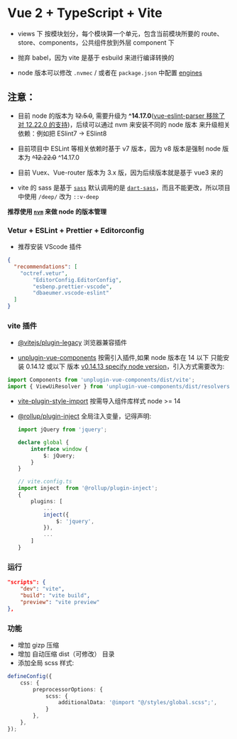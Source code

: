 # Vue 2 + TypeScript + Vite

- views 下 按模块划分，每个模块算一个单元，包含当前模块所要的 route、store、components，公共组件放到外层 component 下

- 抛弃 babel，因为 vite 是基于 esbuild 来进行编译转换的

- node 版本可以修改 `.nvmec` / 或者在 `package.json` 中配置 [engines](https://docs.npmjs.com/cli/v8/configuring-npm/package-json#engines)

## 注意：

- 目前 node 的版本为 ~~12.5.0~~, 需要升级为 __^14.17.0__([vue-eslint-parser 移除了对 12.22.0 的支持](https://github.com/vuejs/vue-eslint-parser/commit/caac5e8eb1118c46ab0b2720b740166c136c39b4))，后续可以通过 nvm 来安装不同的 node 版本 来升级相关依赖：例如把 ESlint7 -> ESlint8

- 目前项目中 ESLint 等相关依赖时基于 v7 版本，因为 v8 版本是强制 node 版本为 ~~^12.22.0~~ ^14.17.0

- 目前 Vuex、Vue-router 版本为 3.x 版，因为后续版本就是基于 vue3 来的

- vite 的 sass 是基于 [`sass`](https://github.com/sass/sass) 默认调用的是 [`dart-sass`](https://github.com/sass/dart-sass)，而且不能更改，所以项目中使用 `/deep/` 改为 `::v-deep`

**推荐使用 [`nvm`](https://github.com/nvm-sh/nvm) 来做 node 的版本管理**

### Vetur + ESLint + Prettier + Editorconfig

- 推荐安装 VScode 插件

```json
{
  "recommendations": [
    "octref.vetur",
		"EditorConfig.EditorConfig",
		"esbenp.prettier-vscode",
		"dbaeumer.vscode-eslint"
  ]
}
```

### vite 插件

- [@vitejs/plugin-legacy](https://github.com/vitejs/vite/tree/main/packages/plugin-legacy) 浏览器兼容插件

- [unplugin-vue-components](https://github.com/antfu/unplugin-vue-components) 按需引入插件,如果 node 版本在 14 以下 只能安装 0.14.12 或以下 版本 [v0.14.13 specify node version](https://github.com/antfu/unplugin-vue-components/commit/62f7798)，引入方式需要改为:

```ts
import Components from 'unplugin-vue-components/dist/vite';
import { ViewUiResolver } from 'unplugin-vue-components/dist/resolvers';
```

- [vite-plugin-style-import](https://github.com/vbenjs/vite-plugin-style-import) 按需导入组件库样式 node >= 14

- [@rollup/plugin-inject](https://github.com/rollup/plugins/tree/master/packages/inject) 全局注入变量，记得声明:

	```ts
	import jQuery from 'jquery';

	declare global {
		interface window {
			$: jQuery;
		}
	}

	// vite.config.ts
	import inject  from '@rollup/plugin-inject';
	{
		plugins: [
			...
			inject({
				$: 'jquery',
			}),
			...
		]
	}
	```

### 运行

```json
"scripts": {
	"dev": "vite",
	"build": "vite build",
	"preview": "vite preview"
},
```

### 功能

- 增加 gizp 压缩
- 增加 自动压缩 dist（可修改） 目录
- 添加全局 scss 样式:

```ts
defineConfig({
	css: {
		preprocessorOptions: {
			scss: {
				additionalData: '@import "@/styles/global.scss";',
			}
		},
	},
});
```
